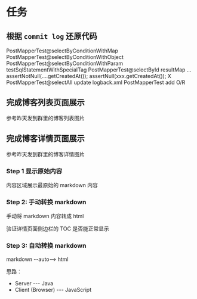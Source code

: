 # 任务

## 根据 `commit log` 还原代码

PostMapperTest@selectByConditionWithMap
PostMapperTest@selectByConditionWithObject
PostMapperTest@selectByConditionWithParam
testSqlStatementWithSpecialTag
PostMapperTest@selectById
resultMap
<sql id="select-column"> ...
assertNotNull(....getCreatedAt());
assertNull(xxx.getCreatedAt());
X
PostMapperTest@selectAll
update logback.xml
PostMapperTest
add O/R

## 完成博客列表页面展示

参考昨天发到群里的博客列表图片

## 完成博客详情页面展示

参考昨天发到群里的博客详情图片

### Step 1 显示原始内容

内容区域展示最原始的 markdown 内容

### Step 2: 手动转换 markdown

手动将 markdown 内容转成 html

验证详情页面侧边栏的 TOC 是否能正常显示

### Step 3: 自动转换 markdown

markdown --auto--> html

思路：

- Server --- Java
- Client (Browser) --- JavaScript